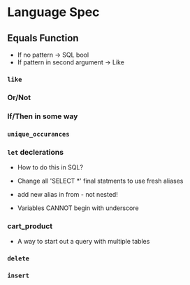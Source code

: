 # Language Spec
## Equals Function
* If no pattern -> SQL bool
* If pattern in second argument 
-> Like
### `like`

### Or/Not

### If/Then in some way 

### `unique_occurances`

### `let` declerations 
* How to do this in SQL?
* Change all 'SELECT *' final statments to use fresh aliases
* add new alias in from - not nested!

* Variables CANNOT begin with underscore

### cart_product 
* A way to start out a query with multiple tables 

### `delete`

### `insert`